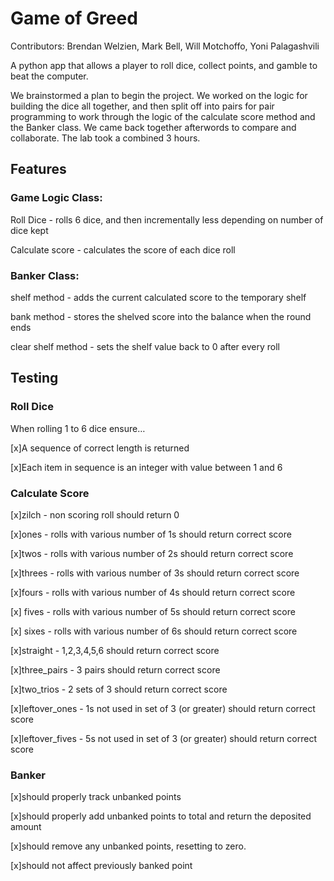 # Game of Greed
Contributors: Brendan Welzien, Mark Bell, Will Motchoffo, Yoni Palagashvili

A python app that allows a player to roll dice, collect points, and gamble to beat the computer. 

We brainstormed a plan to begin the project. We worked on the logic for building the dice all together, and then split off into pairs for pair programming to work through the logic of the calculate score method and the Banker class. We came back together afterwords to compare and collaborate. The lab took a combined 3 hours.
## Features
### Game Logic Class:

Roll Dice - rolls 6 dice, and then incrementally less depending on number of dice kept

Calculate score - calculates the score of each dice roll 

### Banker Class:

shelf method - adds the current calculated score to the temporary shelf

bank method - stores the shelved score into the balance when the round ends

clear shelf method - sets the shelf value back to 0 after every roll

## Testing
### Roll Dice
When rolling 1 to 6 dice ensure…

[x]A sequence of correct length is returned

[x]Each item in sequence is an integer with value between 1 and 6

### Calculate Score
[x]zilch - non scoring roll should return 0

[x]ones - rolls with various number of 1s should return correct score

[x]twos - rolls with various number of 2s should return correct score

[x]threes - rolls with various number of 3s should return correct score

[x]fours - rolls with various number of 4s should return correct score

[x] fives - rolls with various number of 5s should return correct score

[x] sixes - rolls with various number of 6s should return correct score

[x]straight - 1,2,3,4,5,6 should return correct score

[x]three_pairs - 3 pairs should return correct score

[x]two_trios - 2 sets of 3 should return correct score

[x]leftover_ones - 1s not used in set of 3 (or greater) should return correct score

[x]leftover_fives - 5s not used in set of 3 (or greater) should return correct score

### Banker

[x]should properly track unbanked points

[x]should properly add unbanked points to total and return the deposited amount

[x]should remove any unbanked points, resetting to zero.

[x]should not affect previously banked point